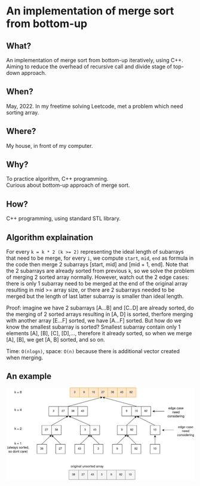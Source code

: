 # An implementation of merge sort from bottom-up

## What?
An implementation of merge sort from bottom-up iteratively, using C++. Aiming to reduce the overhead of recursive call and divide stage of top-down approach.

## When?
May, 2022. In my freetime solving Leetcode, met a problem which need sorting array.  

## Where?
My house, in front of my computer.  

## Why?
To practice algorithm, C++ programming.  
Curious about bottom-up approach of merge sort.  

## How?
C++ programming, using standard STL library.  

## Algorithm explaination
For every ```k = k * 2 (k >= 2)``` representing the ideal length of subarrays that need to be merge, for every ```i```, we compute ```start```, ```mid```, ```end``` as formula in the code then merge 2 subarrays [start, mid] and [mid + 1, end]. Note that the 2 subarrays are already sorted from previous ```k```, so we solve the problem of merging 2 sorted array normally. However, watch out the 2 edge cases: there is only 1 subarray need to be merged at the end of the original array resulting in mid >= array size, or there are 2 subarrays needed to be merged but the length of last latter subarray is smaller than ideal length.  

Proof: imagine we have 2 subarrays [A...B] and [C..D] are already sorted, do the merging of 2 sorted arrays resulting in [A, D] is sorted, therfore merging with another array [E...F] sorted, we have [A...F] sorted. But how do we know the smallest subarray is sorted? Smallest subarray contain only 1 elements [A], [B], [C], [D],..., therefore it already sorted, so when we merge [A], [B], we get [A, B] sorted, and so on.

Time: ```O(nlogn)```, space: ```O(n)``` because there is additional vector created when merging.  

## An example
<img src="https://github.com/goriummaximum/my-merge-sort-bottom-up/blob/main/merge-sort-example.png" width="1000">  
